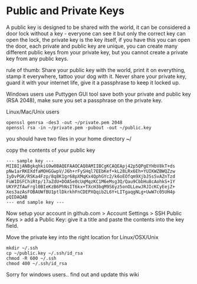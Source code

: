 # Public and Private Keys

A public key is designed to be shared with the world, it can be considered a door lock without a key - everyone can see it but only the correct key can open the lock, the private key is the key itself, if you have this you can open the door, each private and public key are unique, you can create many different public keys from your private key, but you cannot create a private key from any public keys.

rule of thumb: 
 Share your public key with the world, print it on everything, stamp it everywhere, tattoo your dog with it.
 Never share your private key, guard it with your internet life, give it a passphrase to keep it locked up.

Windows users use Puttygen GUI tool save both your private and public key (RSA 2048), make sure you set a passphrase on the private key.

Linux/Mac/Unix users

    openssl genrsa -des3 -out ~/private.pem 2048 
    openssl rsa -in ~/private.pem -pubout -out ~/public.key

you should have two files in your home directory ~/ 

copy the contents of your public key

    --- sample key ---
    MIIBIjANBgkqhkiG9w0BAQEFAAOCAQ8AMIIBCgKCAQEApj42p5QPgEYHbV8kT+ds
    pNw1arRKEXdfaMOHGGwpV/J6h+rFySHql7EEbKef+kL28LRx6Eh+YUIKWZBWQZzw
    1yDvPGK/RSKa4Fzp/8q8K1gr68pXMqKx4QphGYc2/k6oEOfqm9XjbJSsSvAZnTzd
    FuW1DSFChiRtp/17aZdU+DOA5e0cUqMqzKC1M6eMsg3Q/Qau9CbbHu8cAohkS+1Y
    UKYPZfAwFrgl0BIeKzB6PhNsIT6kx+TXcH3bqM9S6yz5onOLLewJRJIcKCyEejZ+
    Xes3azAsFOBAUWfBU1ptlDkrkhFnCDEPXQqib2L6Y+LITgaqgNLg+UwW7c05UH4p
    pQIDAQAB
    --- end sample key ---
    
Now setup your account in github.com > Account Settings > SSH Public Keys > add a Public Key: give it a title and paste the contents into the key field.

Move the private key into the right location for Linux/OSX/Unix

    mkdir ~/.ssh
    cp ~/public.key ~/.ssh/id_rsa
    chmod -R 600 ~/.ssh
    chmod 400 ~/.ssh/id_rsa

Sorry for windows users.. find out and update this wiki
